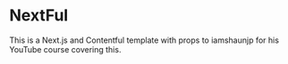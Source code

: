 # NextFul

This is a Next.js and Contentful template with props to iamshaunjp for his YouTube course covering this.
